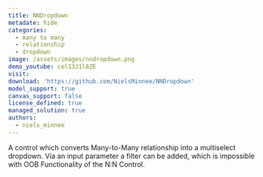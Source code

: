 ```yaml
---
title: NNDropdown
metadate: hide
categories:
  - many to many
  - relationship
  - dropdown
image: /assets/images/nndropdown.png
demo_youtube: cel13J1l8ZE
visit: 
download: 'https://github.com/NielsMinnee/NNDropdown'
model_support: true
canvas_support: false
license_defined: true
managed_solution: true
authors:
  - niels_minnee
---
```

A control which converts Many-to-Many relationship into a multiselect dropdown. Via an input parameter a filter can be added, which is impossible with OOB Functionality of the N:N Control.
